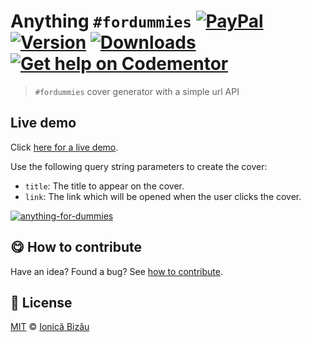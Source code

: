 
# Anything `#fordummies` [![PayPal](https://img.shields.io/badge/%24-paypal-f39c12.svg)][paypal-donations] [![Version](https://img.shields.io/npm/v/anything-for-dummies.svg)](https://www.npmjs.com/package/anything-for-dummies) [![Downloads](https://img.shields.io/npm/dt/anything-for-dummies.svg)](https://www.npmjs.com/package/anything-for-dummies) [![Get help on Codementor](https://cdn.codementor.io/badges/get_help_github.svg)](https://www.codementor.io/johnnyb?utm_source=github&utm_medium=button&utm_term=johnnyb&utm_campaign=github)

> `#fordummies` cover generator with a simple url API

## Live demo

Click [here for a live demo](http://ionicabizau.github.io/anything-for-dummies/).


Use the following query string parameters to create the cover:


 - `title`: The title to appear on the cover.
 - `link`: The link which will be opened when the user clicks the cover.


[![anything-for-dummies](http://i.imgur.com/8qC9HWJ.jpg)](http://ionicabizau.github.io/anything-for-dummies/)

## :yum: How to contribute
Have an idea? Found a bug? See [how to contribute][contributing].


## :scroll: License

[MIT][license] © [Ionică Bizău][website]

[paypal-donations]: https://www.paypal.com/cgi-bin/webscr?cmd=_s-xclick&hosted_button_id=RVXDDLKKLQRJW
[donate-now]: http://i.imgur.com/6cMbHOC.png

[license]: http://showalicense.com/?fullname=Ionic%C4%83%20Biz%C4%83u%20%3Cbizauionica%40gmail.com%3E%20(http%3A%2F%2Fionicabizau.net)&year=2015#license-mit
[website]: http://ionicabizau.net
[contributing]: /CONTRIBUTING.md
[docs]: /DOCUMENTATION.md
